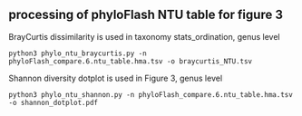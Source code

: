 ## processing of phyloFlash NTU table for figure 3

BrayCurtis dissimilarity is used in taxonomy stats_ordination, genus level

```
python3 phylo_ntu_braycurtis.py -n phyloFlash_compare.6.ntu_table.hma.tsv -o braycurtis_NTU.tsv
```

Shannon diversity dotplot is used in Figure 3, genus level

```
python3 phylo_ntu_shannon.py -n phyloFlash_compare.6.ntu_table.hma.tsv -o shannon_dotplot.pdf
```